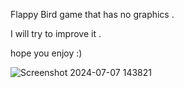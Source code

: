 Flappy Bird game that has no graphics .

I will try to improve it .

hope you enjoy :)

![Screenshot 2024-07-07 143821](https://github.com/AlirezaSaadatmand/Flappy-Bird/assets/157215281/f5760acb-333d-4759-8ae4-7367c4db6aaa)
